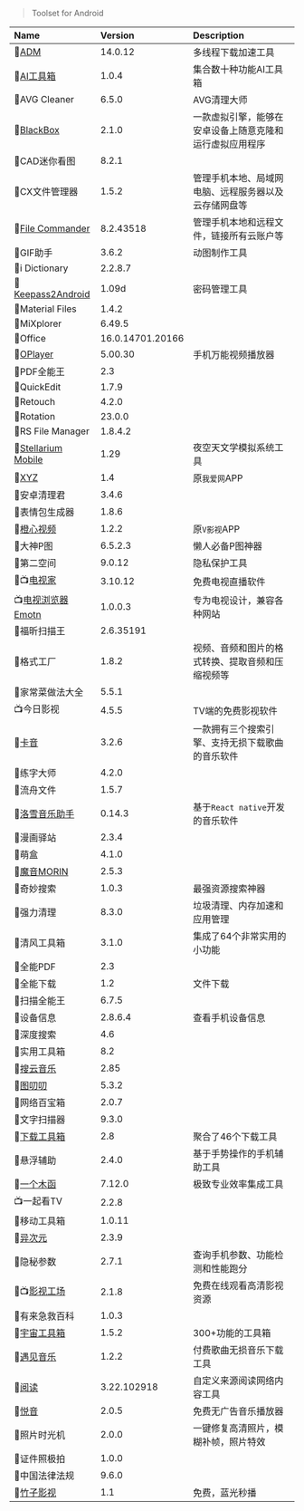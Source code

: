 > Toolset for Android

| Name                                   | Version          | Description                                              |
| :------------------------------------- | :--------------- | :------------------------------------------------------- |
| 📱[ADM][ADM]                            | 14.0.12          | 多线程下载加速工具                                       |
| 📱[AI工具箱][AI工具箱]                  | 1.0.4            | 集合数十种功能AI工具箱                                   |
| 📱AVG Cleaner                           | 6.5.0            | AVG清理大师                                              |
| 📱[BlackBox][BlackBox]                  | 2.1.0            | 一款虚拟引擎，能够在安卓设备上随意克隆和运行虚拟应用程序 |
| 📱CAD迷你看图                           | 8.2.1            |                                                          |
| 📱CX文件管理器                          | 1.5.2            | 管理手机本地、局域网电脑、远程服务器以及云存储网盘等     |
| 📱[File Commander][FileCommander]       | 8.2.43518        | 管理手机本地和远程文件，链接所有云账户等                 |
| 📱GIF助手                               | 3.6.2            | 动图制作工具                                             |
| 📱i Dictionary                          | 2.2.8.7          |                                                          |
| 📱[Keepass2Android][Keepass2Android]    | 1.09d            | 密码管理工具                                             |
| 📱Material Files                        | 1.4.2            |                                                          |
| 📱MiXplorer                             | 6.49.5           |                                                          |
| 📱Office                                | 16.0.14701.20166 |                                                          |
| 📱[OPlayer][OPlayer]                    | 5.00.30          | 手机万能视频播放器                                       |
| 📱PDF全能王                             | 2.3              |                                                          |
| 📱QuickEdit                             | 1.7.9            |                                                          |
| 📱Retouch                               | 4.2.0            |                                                          |
| 📱Rotation                              | 23.0.0           |                                                          |
| 📱RS File Manager                       | 1.8.4.2          |                                                          |
| 📱[Stellarium Mobile][StellariumMobile] | 1.29             | 夜空天文学模拟系统工具                                   |
| 📱[XYZ][XYZ]                            | 1.4              | 原`我爱网`APP                                            |
| 📱安卓清理君                            | 3.4.6            |                                                          |
| 📱表情包生成器                          | 1.8.6            |                                                          |
| 📱[橙心视频][橙心视频]                  | 1.2.2            | 原`V影视`APP                                             |
| 📱大神P图                               | 6.5.2.3          | 懒人必备P图神器                                          |
| 📱第二空间                              | 9.0.12           | 隐私保护工具                                             |
| 📱📺[电视家][电视家]                     | 3.10.12          | 免费电视直播软件                                         |
| 📺[电视浏览器Emotn][电视浏览器Emotn]    | 1.0.0.3          | 专为电视设计，兼容各种网站                               |
| 📱福昕扫描王                            | 2.6.35191        |                                                          |
| 📱格式工厂                              | 1.8.2            | 视频、音频和图片的格式转换、提取音频和压缩视频等         |
| 📱家常菜做法大全                        | 5.5.1            |                                                          |
| 📺今日影视                              | 4.5.5            | TV端的免费影视软件                                       |
| 📱[卡音][卡音]                          | 3.2.6            | 一款拥有三个搜索引擎、支持无损下载歌曲的音乐软件         |
| 📱练字大师                              | 4.2.0            |                                                          |
| 📱流舟文件                              | 1.5.7            |                                                          |
| 📱[洛雪音乐助手][洛雪音乐助手]          | 0.14.3           | 基于`React native`开发的音乐软件                         |
| 📱漫画驿站                              | 2.3.4            |                                                          |
| 📱萌盒                                  | 4.1.0            |                                                          |
| 📱[魔音MORIN][魔音]                     | 2.5.3            |                                                          |
| 📱奇妙搜索                              | 1.0.3            | 最强资源搜索神器                                         |
| 📱强力清理                              | 8.3.0            | 垃圾清理、内存加速和应用管理                             |
| 📱清风工具箱                            | 3.1.0            | 集成了64个非常实用的小功能                               |
| 📱全能PDF                               | 2.3              |                                                          |
| 📱全能下载                              | 1.2              | 文件下载                                                 |
| 📱扫描全能王                            | 6.7.5            |                                                          |
| 📱设备信息                              | 2.8.6.4          | 查看手机设备信息                                         |
| 📱深度搜索                              | 4.6              |                                                          |
| 📱实用工具箱                            | 8.2              |                                                          |
| 📱[搜云音乐][搜云音乐]                  | 2.85             |                                                          |
| 📱[图叨叨][图叨叨]                      | 5.3.2            |                                                          |
| 📱网络百宝箱                            | 2.0.7            |                                                          |
| 📱文字扫描器                            | 9.3.0            |                                                          |
| 📱[下载工具箱][下载工具箱]              | 2.8              | 聚合了46个下载工具                                       |
| 📱悬浮辅助                              | 2.4.0            | 基于手势操作的手机辅助工具                               |
| 📱[一个木函][一个木函]                  | 7.12.0           | 极致专业效率集成工具                                     |
| 📺一起看TV                              | 2.2.8            |                                                          |
| 📱移动工具箱                            | 1.0.11           |                                                          |
| 📱[异次元][异次元]                      | 2.3.9            |                                                          |
| 📱隐秘参数                              | 2.7.1            | 查询手机参数、功能检测和性能跑分                         |
| 📱📺[影视工场][影视工场]                 | 2.1.8            | 免费在线观看高清影视资源                                 |
| 📱有来急救百科                          | 1.0.3            |
| 📱[宇宙工具箱][宇宙工具箱]              | 1.5.2            | 300+功能的工具箱                                         |
| 📱[遇见音乐][遇见音乐]                  | 1.2.2            | 付费歌曲无损音乐下载工具                                 |
| 📱[阅读][阅读]                          | 3.22.102918      | 自定义来源阅读网络内容工具                               |
| 📱[悦音][悦音]                          | 2.0.5            | 免费无广告音乐播放器                                     |
| 📱照片时光机                            | 2.0.0            | 一键修复高清照片，模糊补帧，照片特效                     |
| 📱证件照极拍                            | 1.0.0            |                                                          |
| 📱中国法律法规                          | 9.6.0            |                                                          |
| 📱[竹子影视][竹子影视]                  | 1.1              | 免费，蓝光秒播                                           |

[ADM]: https://advanced-download-manager.fileplanet.com/apk '跳转主页'
[AI工具箱]: https://bgg.lanzout.com/b02djlyqb '跳转下载页'
[BlackBox]: https://github.com/FBlackBox/BlackBox '跳转主页'
[FileCommander]: https://www.mobisystems.com/zh-cn/file-commander-premium/ '跳转主页'
[Keepass2Android]: https://github.com/PhilippC/keepass2android '跳转主页'
[OPlayer]: http://www.j9p.com/down/530688.html '跳转下载页'
[StellariumMobile]: https://www.stellarium-labs.com/stellarium-mobile-plus/ '跳转主页'
[XYZ]: https://app.qzone520.com/ '跳转下载页'
[橙心视频]: https://vyshi.app/ '跳转下载页'
[电视家]: https://www.idianshijia.com/ '跳转主页'
[电视浏览器Emotn]: https://app.emotn.com/browser/ '跳转主页'
[卡音]: http://www.janz.plus/ '跳转主页'
[洛雪音乐助手]: https://lxmusic.toside.cn/ '跳转主页'
[魔音]: https://pan.quark.cn/s/7467f054104a '跳转下载页'
[搜云音乐]: http://symusic.top/ '跳转下载页'
[图叨叨]: https://wwe.lanzoui.com/s/daodaopic '跳转下载页'
[下载工具箱]: http://tool.1foo.com/config/upload/up.html '跳转下载页'
[一个木函]: https://www.woobx.cn/ '跳转主页'
[异次元]: https://yiciyuan.lanzoui.com/b00ej0kba '跳转下载页'
[影视工场]: https://down.ysgc.xyz/ '跳转主页'
[宇宙工具箱]: http://www.53at.com/ '跳转主页'
[遇见音乐]: https://www.whg6.com/21262.html '跳转主页'
[阅读]: https://yd.mgz6.cc/ '跳转主页'
[悦音]: https://wwu.lanzouf.com/ie3Ey04ck8wh '跳转下载页'
[竹子影视]: https://zhuzi.app/ '跳转主页'
